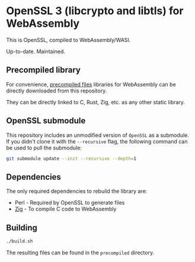 # OpenSSL 3 (libcrypto and libtls) for WebAssembly

This is OpenSSL, compiled to WebAssembly/WASI.

Up-to-date. Maintained. 

## Precompiled library

For convenience, [precompiled files](precompiled/) libraries for WebAssembly can be directly downloaded from this repository.

They can be directly linked to C, Rust, Zig, etc. as any other static library.

## OpenSSL submodule

This repository includes an unmodified version of `OpenSSL` as a submodule. If you didn't clone it with the `--recursive` flag, the following command can be used to pull the submodule:

```sh
git submodule update --init --recursive --depth=1
```

## Dependencies

The only required dependencies to rebuild the library are:

* Perl - Required by OpenSSL to generate files
* [Zig](https://www.ziglang.org) - To compile C code to WebAssembly

## Building

```sh
./build.sh
```

The resulting files can be found in the `precompiled` directory.
